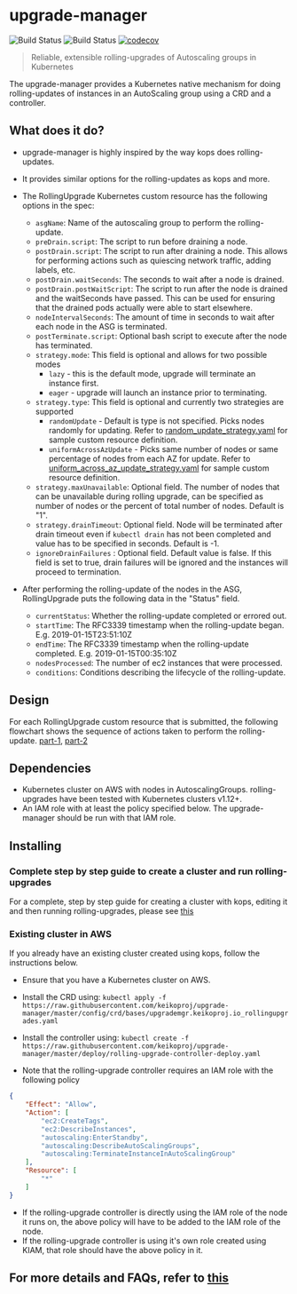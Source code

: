 # upgrade-manager

![Build Status](https://github.com/keikoproj/upgrade-manager/workflows/Build-Test/badge.svg) ![Build Status](https://github.com/keikoproj/upgrade-manager/workflows/BDD/badge.svg) [![codecov](https://codecov.io/gh/keikoproj/upgrade-manager/branch/master/graph/badge.svg)](https://codecov.io/gh/keikoproj/upgrade-manager)

> Reliable, extensible rolling-upgrades of Autoscaling groups in Kubernetes

The upgrade-manager provides a Kubernetes native mechanism for doing rolling-updates of instances in an AutoScaling group using a CRD and a controller.

## What does it do?

- upgrade-manager is highly inspired by the way kops does rolling-updates.

- It provides similar options for the rolling-updates as kops and more.

- The RollingUpgrade Kubernetes custom resource has the following options in the spec:
  - `asgName`: Name of the autoscaling group to perform the rolling-update.
  - `preDrain.script`: The script to run before draining a node.
  - `postDrain.script`: The script to run after draining a node. This allows for performing actions such as quiescing network traffic, adding labels, etc.
  - `postDrain.waitSeconds`: The seconds to wait after a node is drained.
  - `postDrain.postWaitScript`: The script to run after the node is drained and the waitSeconds have passed. This can be used for ensuring that the drained pods actually were able to start elsewhere.
  - `nodeIntervalSeconds`: The amount of time in seconds to wait after each node in the ASG is terminated.
  - `postTerminate.script`: Optional bash script to execute after the node has terminated.
  - `strategy.mode`: This field is optional and allows for two possible modes
    - `lazy` - this is the default mode, upgrade will terminate an instance first.
    - `eager` - upgrade will launch an instance prior to terminating.
  - `strategy.type`: This field is optional and currently two strategies are supported
    - `randomUpdate` - Default is type is not specified. Picks nodes randomly for updating. Refer to [random_update_strategy.yaml](examples/random_update_strategy.yaml) for sample custom resource definition.
    - `uniformAcrossAzUpdate` - Picks same number of nodes or same percentage of nodes from each AZ for update. Refer to [uniform_across_az_update_strategy.yaml](examples/uniform_across_az_update_strategy.yaml) for sample custom resource definition.
  - `strategy.maxUnavailable`: Optional field. The number of nodes that can be unavailable during rolling upgrade, can be specified as number of nodes or the percent of total number of nodes. Default is "1".
  - `strategy.drainTimeout`: Optional field. Node will be terminated after drain timeout even if `kubectl drain` has not been completed and value has to be specified in seconds. Default is -1.
  - `ignoreDrainFailures` : Optional field. Default value is false. If this field is set to true, drain failures will be ignored and the instances will proceed to termination.

- After performing the rolling-update of the nodes in the ASG, RollingUpgrade puts the following data in the "Status" field.
  - `currentStatus`: Whether the rolling-update completed or errored out.
  - `startTime`: The RFC3339 timestamp when the rolling-update began. E.g. 2019-01-15T23:51:10Z
  - `endTime`: The RFC3339 timestamp when the rolling-update completed. E.g. 2019-01-15T00:35:10Z
  - `nodesProcessed`: The number of ec2 instances that were processed.
  - `conditions`: Conditions describing the lifecycle of the rolling-update.

## Design

For each RollingUpgrade custom resource that is submitted, the following flowchart shows the sequence of actions taken to perform the rolling-update. [part-1](docs/reconcile.png), [part-2](docs/replaceNodeBatch.png)

## Dependencies

- Kubernetes cluster on AWS with nodes in AutoscalingGroups. rolling-upgrades have been tested with Kubernetes clusters v1.12+.
- An IAM role with at least the policy specified below. The upgrade-manager should be run with that IAM role.

## Installing

### Complete step by step guide to create a cluster and run rolling-upgrades

For a complete, step by step guide for creating a cluster with kops, editing it and then running rolling-upgrades, please see [this](docs/step-by-step-example.md)

### Existing cluster in AWS

If you already have an existing cluster created using kops, follow the instructions below.

- Ensure that you have a Kubernetes cluster on AWS.
- Install the CRD using: `kubectl apply -f https://raw.githubusercontent.com/keikoproj/upgrade-manager/master/config/crd/bases/upgrademgr.keikoproj.io_rollingupgrades.yaml`
- Install the controller using:
`kubectl create -f https://raw.githubusercontent.com/keikoproj/upgrade-manager/master/deploy/rolling-upgrade-controller-deploy.yaml`

- Note that the rolling-upgrade controller requires an IAM role with the following policy

``` json
{
    "Effect": "Allow",
    "Action": [
        "ec2:CreateTags",
        "ec2:DescribeInstances",
        "autoscaling:EnterStandby",
        "autoscaling:DescribeAutoScalingGroups",
        "autoscaling:TerminateInstanceInAutoScalingGroup"
    ],
    "Resource": [
        "*"
    ]
}
```

- If the rolling-upgrade controller is directly using the IAM role of the node it runs on, the above policy will have to be added to the IAM role of the node.
- If the rolling-upgrade controller is using it's own role created using KIAM, that role should have the above policy in it.

## For more details and FAQs, refer to [this](docs/faq.md)
